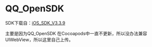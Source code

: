 # QQ_OpenSDK
SDK下载自：[iOS_SDK_V3.3.9](https://wiki.connect.qq.com/sdk%E4%B8%8B%E8%BD%BD)

主要是因为QQ_OpenSDK  在Cocoapods中一直不更新，所以没办法兼容UIWebView，所以这里自己上传。
